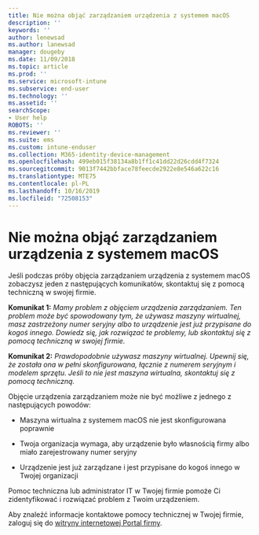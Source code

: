 ```yaml
---
title: Nie można objąć zarządzaniem urządzenia z systemem macOS
description: ''
keywords: ''
author: lenewsad
ms.author: lanewsad
manager: dougeby
ms.date: 11/09/2018
ms.topic: article
ms.prod: ''
ms.service: microsoft-intune
ms.subservice: end-user
ms.technology: ''
ms.assetid: ''
searchScope:
- User help
ROBOTS: ''
ms.reviewer: ''
ms.suite: ems
ms.custom: intune-enduser
ms.collection: M365-identity-device-management
ms.openlocfilehash: 499eb015f38134a8b1ff1c41dd22d26cdd4f7324
ms.sourcegitcommit: 9013f7442bbface78feecde2922e8e546a622c16
ms.translationtype: MTE75
ms.contentlocale: pl-PL
ms.lasthandoff: 10/16/2019
ms.locfileid: "72508153"
---
```

# <a name="unable-to-get-macos-device-managed"></a>Nie można objąć zarządzaniem urządzenia z systemem macOS

Jeśli podczas próby objęcia zarządzaniem urządzenia z systemem macOS zobaczysz jeden z następujących komunikatów, skontaktuj się z pomocą techniczną w swojej firmie.

**Komunikat 1:** *Mamy problem z objęciem urządzenia zarządzaniem. Ten problem może być spowodowany tym, że używasz maszyny wirtualnej, masz zastrzeżony numer seryjny albo to urządzenie jest już przypisane do kogoś innego. Dowiedz się, jak rozwiązać te problemy, lub skontaktuj się z pomocą techniczną w swojej firmie.*

**Komunikat 2:** *Prawdopodobnie używasz maszyny wirtualnej. Upewnij się, że została ona w pełni skonfigurowana, łącznie z numerem seryjnym i modelem sprzętu. Jeśli to nie jest maszyna wirtualna, skontaktuj się z pomocą techniczną.*  

Objęcie urządzenia zarządzaniem może nie być możliwe z jednego z następujących powodów: 

* Maszyna wirtualna z systemem macOS nie jest skonfigurowana poprawnie   

* Twoja organizacja wymaga, aby urządzenie było własnością firmy albo miało zarejestrowany numer seryjny   

* Urządzenie jest już zarządzane i jest przypisane do kogoś innego w Twojej organizacji  

Pomoc techniczna lub administrator IT w Twojej firmie pomoże Ci zidentyfikować i rozwiązać problem z Twoim urządzeniem.  

Aby znaleźć informacje kontaktowe pomocy technicznej w Twojej firmie, zaloguj się do [witryny internetowej Portal firmy](https://go.microsoft.com/fwlink/?linkid=2010980).
